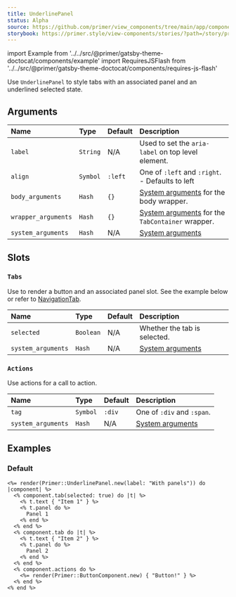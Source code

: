 ```yaml
---
title: UnderlinePanel
status: Alpha
source: https://github.com/primer/view_components/tree/main/app/components/primer/underline_panel.rb
storybook: https://primer.style/view-components/stories/?path=/story/primer-underline-panel-component
---
```


import Example from '../../src/@primer/gatsby-theme-doctocat/components/example'
import RequiresJSFlash from '../../src/@primer/gatsby-theme-doctocat/components/requires-js-flash'

<RequiresJSFlash />

<!-- Warning: AUTO-GENERATED file, do not edit. Add code comments to your Ruby instead <3 -->

Use `UnderlinePanel` to style tabs with an associated panel and an underlined selected state.

## Arguments

| Name | Type | Default | Description |
| :- | :- | :- | :- |
| `label` | `String` | N/A | Used to set the `aria-label` on top level element. |
| `align` | `Symbol` | `:left` | One of `:left` and `:right`. - Defaults to left |
| `body_arguments` | `Hash` | `{}` | [System arguments](/system-arguments) for the body wrapper. |
| `wrapper_arguments` | `Hash` | `{}` | [System arguments](/system-arguments) for the `TabContainer` wrapper. |
| `system_arguments` | `Hash` | N/A | [System arguments](/system-arguments) |

## Slots

### `Tabs`

Use to render a button and an associated panel slot. See the example below or refer to [NavigationTab](/components/navigationtab).

| Name | Type | Default | Description |
| :- | :- | :- | :- |
| `selected` | `Boolean` | N/A | Whether the tab is selected. |
| `system_arguments` | `Hash` | N/A | [System arguments](/system-arguments) |

### `Actions`

Use actions for a call to action.

| Name | Type | Default | Description |
| :- | :- | :- | :- |
| `tag` | `Symbol` | `:div` | One of `:div` and `:span`. |
| `system_arguments` | `Hash` | N/A | [System arguments](/system-arguments) |

## Examples

### Default

<Example src="  <div data-view-component='true' class='UnderlineNav'>    <ul role='tablist' aria-label='With panels' data-view-component='true' class='UnderlineNav-body list-style-none'>        <li role='presentation' data-view-component='true' class='d-inline-flex'>  <button type='button' role='tab' aria-selected='true' data-view-component='true' class='UnderlineNav-item'>          <span data-view-component='true'>Item 1</span>    </button></li>        <li role='presentation' data-view-component='true' class='d-inline-flex'>  <button type='button' role='tab' data-view-component='true' class='UnderlineNav-item'>          <span data-view-component='true'>Item 2</span>    </button></li></ul>      <div data-view-component='true' class='UnderlineNav-actions'>    <button type='button' data-view-component='true' class='btn'>    Button!  </button></div></div>    <div role='tabpanel' data-view-component='true'>      Panel 1</div>    <div role='tabpanel' hidden='hidden' data-view-component='true'>      Panel 2</div>[#&lt;ViewComponent::SlotV2:0x00007ff0d7b36968 @parent=#&lt;Primer::UnderlinePanel:0x00007ff0d7b37070 @align=:left, @wrapper_arguments={}, @system_arguments={:tag=&gt;:div, :classes=&gt;&quot;UnderlineNav&quot;}, @body_arguments={:tag=&gt;:ul, :classes=&gt;&quot;UnderlineNav-body list-style-none&quot;, :role=&gt;:tablist, :&quot;aria-label&quot;=&gt;&quot;With panels&quot;}, @view_context=#&lt;ActionView::Base:0x000000001b29c0&gt;, @lookup_context=#&lt;ActionView::LookupContext:0x00007ff0c5292b48 @details_key=nil, @digest_cache=nil, @cache=true, @prefixes=[&quot;application&quot;], @details={:locale=&gt;[:en], :formats=&gt;[:html, :text, :js, :css, :ics, :csv, :vcf, :vtt, :png, :jpeg, :gif, :bmp, :tiff, :svg, :mpeg, :mp3, :ogg, :m4a, :webm, :mp4, :otf, :ttf, :woff, :woff2, :xml, :rss, :atom, :yaml, :multipart_form, :url_encoded_form, :json, :pdf, :zip, :gzip], :variants=&gt;[], :handlers=&gt;[:raw, :erb, :html, :builder, :ruby]}, @view_paths=#&lt;ActionView::PathSet:0x00007ff0c5292a58 @paths=[#&lt;ActionView::OptimizedFileSystemResolver:0x00007ff0d53e8488 @pattern=&quot;:prefix/:action{.:locale,}{.:formats,}{+:variants,}{.:handlers,}&quot;, @unbound_templates=#&lt;Concurrent::Map:0x00007ff0d53e8410 entries=0 default_proc=nil&gt;, @path_parser=#&lt;ActionView::Resolver::PathParser:0x00007ff0d53e82f8&gt;, @cache=#&lt;ActionView::Resolver::Cache:0x00007ff0d53e82d0 keys=0 queries=0&gt;, @path=&quot;/Users/katehiga/github/view_components/demo/app/views&quot;&gt;, #&lt;ActionView::OptimizedFileSystemResolver:0x00007ff0d53e8e88 @pattern=&quot;:prefix/:action{.:locale,}{.:formats,}{+:variants,}{.:handlers,}&quot;, @unbound_templates=#&lt;Concurrent::Map:0x00007ff0d53e8e38 entries=0 default_proc=nil&gt;, @path_parser=#&lt;ActionView::Resolver::PathParser:0x00007ff0d53e8c30&gt;, @cache=#&lt;ActionView::Resolver::Cache:0x00007ff0d53e8b90 keys=0 queries=0&gt;, @path=&quot;/Users/katehiga/github/view_components/vendor/bundle/ruby/2.7.0/gems/view_component_storybook-0.8.0/app/views&quot;&gt;, #&lt;ActionView::OptimizedFileSystemResolver:0x00007ff0d53e9a18 @pattern=&quot;:prefix/:action{.:locale,}{.:formats,}{+:variants,}{.:handlers,}&quot;, @unbound_templates=#&lt;Concurrent::Map:0x00007ff0d53e99f0 entries=0 default_proc=nil&gt;, @path_parser=#&lt;ActionView::Resolver::PathParser:0x00007ff0d53e98d8&gt;, @cache=#&lt;ActionView::Resolver::Cache:0x00007ff0d53e9838 keys=0 queries=0&gt;, @path=&quot;/Users/katehiga/github/view_components/vendor/bundle/ruby/2.7.0/gems/view_component-2.31.0/app/views&quot;&gt;]&gt;&gt;, @view_renderer=#&lt;ActionView::Renderer:0x00007ff0c52928a0 @lookup_context=#&lt;ActionView::LookupContext:0x00007ff0c5292b48 @details_key=nil, @digest_cache=nil, @cache=true, @prefixes=[&quot;application&quot;], @details={:locale=&gt;[:en], :formats=&gt;[:html, :text, :js, :css, :ics, :csv, :vcf, :vtt, :png, :jpeg, :gif, :bmp, :tiff, :svg, :mpeg, :mp3, :ogg, :m4a, :webm, :mp4, :otf, :ttf, :woff, :woff2, :xml, :rss, :atom, :yaml, :multipart_form, :url_encoded_form, :json, :pdf, :zip, :gzip], :variants=&gt;[], :handlers=&gt;[:raw, :erb, :html, :builder, :ruby]}, @view_paths=#&lt;ActionView::PathSet:0x00007ff0c5292a58 @paths=[#&lt;ActionView::OptimizedFileSystemResolver:0x00007ff0d53e8488 @pattern=&quot;:prefix/:action{.:locale,}{.:formats,}{+:variants,}{.:handlers,}&quot;, @unbound_templates=#&lt;Concurrent::Map:0x00007ff0d53e8410 entries=0 default_proc=nil&gt;, @path_parser=#&lt;ActionView::Resolver::PathParser:0x00007ff0d53e82f8&gt;, @cache=#&lt;ActionView::Resolver::Cache:0x00007ff0d53e82d0 keys=0 queries=0&gt;, @path=&quot;/Users/katehiga/github/view_components/demo/app/views&quot;&gt;, #&lt;ActionView::OptimizedFileSystemResolver:0x00007ff0d53e8e88 @pattern=&quot;:prefix/:action{.:locale,}{.:formats,}{+:variants,}{.:handlers,}&quot;, @unbound_templates=#&lt;Concurrent::Map:0x00007ff0d53e8e38 entries=0 default_proc=nil&gt;, @path_parser=#&lt;ActionView::Resolver::PathParser:0x00007ff0d53e8c30&gt;, @cache=#&lt;ActionView::Resolver::Cache:0x00007ff0d53e8b90 keys=0 queries=0&gt;, @path=&quot;/Users/katehiga/github/view_components/vendor/bundle/ruby/2.7.0/gems/view_component_storybook-0.8.0/app/views&quot;&gt;, #&lt;ActionView::OptimizedFileSystemResolver:0x00007ff0d53e9a18 @pattern=&quot;:prefix/:action{.:locale,}{.:formats,}{+:variants,}{.:handlers,}&quot;, @unbound_templates=#&lt;Concurrent::Map:0x00007ff0d53e99f0 entries=0 default_proc=nil&gt;, @path_parser=#&lt;ActionView::Resolver::PathParser:0x00007ff0d53e98d8&gt;, @cache=#&lt;ActionView::Resolver::Cache:0x00007ff0d53e9838 keys=0 queries=0&gt;, @path=&quot;/Users/katehiga/github/view_components/vendor/bundle/ruby/2.7.0/gems/view_component-2.31.0/app/views&quot;&gt;]&gt;&gt;&gt;, @view_flow=#&lt;ActionView::OutputFlow:0x00007ff0c5292738 @content={}&gt;, @virtual_path=&quot;/primer/underline_panel&quot;, @variant=nil, @current_template=#&lt;Primer::UnderlinePanel:0x00007ff0d7b37070 ...&gt;, @_content_evaluated=true, @_render_in_block=#&lt;Proc:0x00007ff0d7b36cb0 inline template:1&gt;, @_set_slots={:tabs=&gt;[...], :actions=&gt;#&lt;ViewComponent::SlotV2:0x00007ff0d7b35f18 @parent=#&lt;Primer::UnderlinePanel:0x00007ff0d7b37070 ...&gt;, @_component_instance=#&lt;Primer::BaseComponent:0x00007ff0d7b35c20 @tag=:div, @system_arguments={:&quot;data-view-component&quot;=&gt;true}, @result={:class=&gt;&quot;UnderlineNav-actions&quot;, :style=&gt;nil}, @content_tag_args={:&quot;data-view-component&quot;=&gt;true}, @view_context=#&lt;ActionView::Base:0x000000001b29c0&gt;, @lookup_context=#&lt;ActionView::LookupContext:0x00007ff0c5292b48 @details_key=nil, @digest_cache=nil, @cache=true, @prefixes=[&quot;application&quot;], @details={:locale=&gt;[:en], :formats=&gt;[:html, :text, :js, :css, :ics, :csv, :vcf, :vtt, :png, :jpeg, :gif, :bmp, :tiff, :svg, :mpeg, :mp3, :ogg, :m4a, :webm, :mp4, :otf, :ttf, :woff, :woff2, :xml, :rss, :atom, :yaml, :multipart_form, :url_encoded_form, :json, :pdf, :zip, :gzip], :variants=&gt;[], :handlers=&gt;[:raw, :erb, :html, :builder, :ruby]}, @view_paths=#&lt;ActionView::PathSet:0x00007ff0c5292a58 @paths=[#&lt;ActionView::OptimizedFileSystemResolver:0x00007ff0d53e8488 @pattern=&quot;:prefix/:action{.:locale,}{.:formats,}{+:variants,}{.:handlers,}&quot;, @unbound_templates=#&lt;Concurrent::Map:0x00007ff0d53e8410 entries=0 default_proc=nil&gt;, @path_parser=#&lt;ActionView::Resolver::PathParser:0x00007ff0d53e82f8&gt;, @cache=#&lt;ActionView::Resolver::Cache:0x00007ff0d53e82d0 keys=0 queries=0&gt;, @path=&quot;/Users/katehiga/github/view_components/demo/app/views&quot;&gt;, #&lt;ActionView::OptimizedFileSystemResolver:0x00007ff0d53e8e88 @pattern=&quot;:prefix/:action{.:locale,}{.:formats,}{+:variants,}{.:handlers,}&quot;, @unbound_templates=#&lt;Concurrent::Map:0x00007ff0d53e8e38 entries=0 default_proc=nil&gt;, @path_parser=#&lt;ActionView::Resolver::PathParser:0x00007ff0d53e8c30&gt;, @cache=#&lt;ActionView::Resolver::Cache:0x00007ff0d53e8b90 keys=0 queries=0&gt;, @path=&quot;/Users/katehiga/github/view_components/vendor/bundle/ruby/2.7.0/gems/view_component_storybook-0.8.0/app/views&quot;&gt;, #&lt;ActionView::OptimizedFileSystemResolver:0x00007ff0d53e9a18 @pattern=&quot;:prefix/:action{.:locale,}{.:formats,}{+:variants,}{.:handlers,}&quot;, @unbound_templates=#&lt;Concurrent::Map:0x00007ff0d53e99f0 entries=0 default_proc=nil&gt;, @path_parser=#&lt;ActionView::Resolver::PathParser:0x00007ff0d53e98d8&gt;, @cache=#&lt;ActionView::Resolver::Cache:0x00007ff0d53e9838 keys=0 queries=0&gt;, @path=&quot;/Users/katehiga/github/view_components/vendor/bundle/ruby/2.7.0/gems/view_component-2.31.0/app/views&quot;&gt;]&gt;&gt;, @view_renderer=#&lt;ActionView::Renderer:0x00007ff0c52928a0 @lookup_context=#&lt;ActionView::LookupContext:0x00007ff0c5292b48 @details_key=nil, @digest_cache=nil, @cache=true, @prefixes=[&quot;application&quot;], @details={:locale=&gt;[:en], :formats=&gt;[:html, :text, :js, :css, :ics, :csv, :vcf, :vtt, :png, :jpeg, :gif, :bmp, :tiff, :svg, :mpeg, :mp3, :ogg, :m4a, :webm, :mp4, :otf, :ttf, :woff, :woff2, :xml, :rss, :atom, :yaml, :multipart_form, :url_encoded_form, :json, :pdf, :zip, :gzip], :variants=&gt;[], :handlers=&gt;[:raw, :erb, :html, :builder, :ruby]}, @view_paths=#&lt;ActionView::PathSet:0x00007ff0c5292a58 @paths=[#&lt;ActionView::OptimizedFileSystemResolver:0x00007ff0d53e8488 @pattern=&quot;:prefix/:action{.:locale,}{.:formats,}{+:variants,}{.:handlers,}&quot;, @unbound_templates=#&lt;Concurrent::Map:0x00007ff0d53e8410 entries=0 default_proc=nil&gt;, @path_parser=#&lt;ActionView::Resolver::PathParser:0x00007ff0d53e82f8&gt;, @cache=#&lt;ActionView::Resolver::Cache:0x00007ff0d53e82d0 keys=0 queries=0&gt;, @path=&quot;/Users/katehiga/github/view_components/demo/app/views&quot;&gt;, #&lt;ActionView::OptimizedFileSystemResolver:0x00007ff0d53e8e88 @pattern=&quot;:prefix/:action{.:locale,}{.:formats,}{+:variants,}{.:handlers,}&quot;, @unbound_templates=#&lt;Concurrent::Map:0x00007ff0d53e8e38 entries=0 default_proc=nil&gt;, @path_parser=#&lt;ActionView::Resolver::PathParser:0x00007ff0d53e8c30&gt;, @cache=#&lt;ActionView::Resolver::Cache:0x00007ff0d53e8b90 keys=0 queries=0&gt;, @path=&quot;/Users/katehiga/github/view_components/vendor/bundle/ruby/2.7.0/gems/view_component_storybook-0.8.0/app/views&quot;&gt;, #&lt;ActionView::OptimizedFileSystemResolver:0x00007ff0d53e9a18 @pattern=&quot;:prefix/:action{.:locale,}{.:formats,}{+:variants,}{.:handlers,}&quot;, @unbound_templates=#&lt;Concurrent::Map:0x00007ff0d53e99f0 entries=0 default_proc=nil&gt;, @path_parser=#&lt;ActionView::Resolver::PathParser:0x00007ff0d53e98d8&gt;, @cache=#&lt;ActionView::Resolver::Cache:0x00007ff0d53e9838 keys=0 queries=0&gt;, @path=&quot;/Users/katehiga/github/view_components/vendor/bundle/ruby/2.7.0/gems/view_component-2.31.0/app/views&quot;&gt;]&gt;&gt;&gt;, @view_flow=#&lt;ActionView::OutputFlow:0x00007ff0c5292738 @content={}&gt;, @virtual_path=&quot;/primer/base_component&quot;, @variant=nil, @current_template=nil, @_content_evaluated=true, @_render_in_block=#&lt;Proc:0x00007ff0d7b36030 inline template:14&gt;, @_content=&quot;    &lt;button type=\&quot;button\&quot; data-view-component=\&quot;true\&quot; class=\&quot;btn\&quot;&gt;\n  \n  Button!\n  \n\n&lt;/button&gt;\n&quot;, @tag_builder=#&lt;ActionView::Helpers::TagHelper::TagBuilder:0x00007ff0c52612f0 @view_context=#&lt;Primer::BaseComponent:0x00007ff0d7b35c20 ...&gt;&gt;&gt;, @content=&quot;&lt;div data-view-component=\&quot;true\&quot; class=\&quot;UnderlineNav-actions\&quot;&gt;    &lt;button type=\&quot;button\&quot; data-view-component=\&quot;true\&quot; class=\&quot;btn\&quot;&gt;\n  \n  Button!\n  \n\n&lt;/button&gt;\n&lt;/div&gt;&quot;, @_content_block=#&lt;Proc:0x00007ff0d7b36030 inline template:14&gt;&gt;}, @_content=nil, @selected_tabs_count=1, @output_buffer=&quot;\n  &lt;div data-view-component=\&quot;true\&quot; class=\&quot;UnderlineNav\&quot;&gt;\n    &lt;ul role=\&quot;tablist\&quot; aria-label=\&quot;With panels\&quot; data-view-component=\&quot;true\&quot; class=\&quot;UnderlineNav-body list-style-none\&quot;&gt;\n        &lt;li role=\&quot;presentation\&quot; data-view-component=\&quot;true\&quot; class=\&quot;d-inline-flex\&quot;&gt;\n  &lt;button type=\&quot;button\&quot; role=\&quot;tab\&quot; aria-selected=\&quot;true\&quot; data-view-component=\&quot;true\&quot; class=\&quot;UnderlineNav-item\&quot;&gt;\n    \n      &lt;span data-view-component=\&quot;true\&quot;&gt;Item 1&lt;/span&gt;\n    \n&lt;/button&gt;&lt;/li&gt;\n        &lt;li role=\&quot;presentation\&quot; data-view-component=\&quot;true\&quot; class=\&quot;d-inline-flex\&quot;&gt;\n  &lt;button type=\&quot;button\&quot; role=\&quot;tab\&quot; data-view-component=\&quot;true\&quot; class=\&quot;UnderlineNav-item\&quot;&gt;\n    \n      &lt;span data-view-component=\&quot;true\&quot;&gt;Item 2&lt;/span&gt;\n    \n&lt;/button&gt;&lt;/li&gt;\n&lt;/ul&gt;      &lt;div data-view-component=\&quot;true\&quot; class=\&quot;UnderlineNav-actions\&quot;&gt;    &lt;button type=\&quot;button\&quot; data-view-component=\&quot;true\&quot; class=\&quot;btn\&quot;&gt;\n  \n  Button!\n  \n\n&lt;/button&gt;\n&lt;/div&gt;\n&lt;/div&gt;    &lt;div role=\&quot;tabpanel\&quot; data-view-component=\&quot;true\&quot;&gt;      Panel 1\n&lt;/div&gt;\n    &lt;div role=\&quot;tabpanel\&quot; hidden=\&quot;hidden\&quot; data-view-component=\&quot;true\&quot;&gt;      Panel 2\n&lt;/div&gt;\n&quot;&gt;, @_component_instance=#&lt;Primer::Navigation::TabComponent:0x00007ff0d7b36670 @selected=true, @icon_classes=&quot;UnderlineNav-octicon&quot;, @system_arguments={:classes=&gt;&quot;UnderlineNav-item&quot;, :tag=&gt;:button, :type=&gt;:button, :role=&gt;:tab, :&quot;aria-selected&quot;=&gt;true}, @wrapper_arguments={:role=&gt;:presentation, :tag=&gt;:li, :display=&gt;:inline_flex}, @view_context=#&lt;ActionView::Base:0x000000001b29c0&gt;, @lookup_context=#&lt;ActionView::LookupContext:0x00007ff0c5292b48 @details_key=nil, @digest_cache=nil, @cache=true, @prefixes=[&quot;application&quot;], @details={:locale=&gt;[:en], :formats=&gt;[:html, :text, :js, :css, :ics, :csv, :vcf, :vtt, :png, :jpeg, :gif, :bmp, :tiff, :svg, :mpeg, :mp3, :ogg, :m4a, :webm, :mp4, :otf, :ttf, :woff, :woff2, :xml, :rss, :atom, :yaml, :multipart_form, :url_encoded_form, :json, :pdf, :zip, :gzip], :variants=&gt;[], :handlers=&gt;[:raw, :erb, :html, :builder, :ruby]}, @view_paths=#&lt;ActionView::PathSet:0x00007ff0c5292a58 @paths=[#&lt;ActionView::OptimizedFileSystemResolver:0x00007ff0d53e8488 @pattern=&quot;:prefix/:action{.:locale,}{.:formats,}{+:variants,}{.:handlers,}&quot;, @unbound_templates=#&lt;Concurrent::Map:0x00007ff0d53e8410 entries=0 default_proc=nil&gt;, @path_parser=#&lt;ActionView::Resolver::PathParser:0x00007ff0d53e82f8&gt;, @cache=#&lt;ActionView::Resolver::Cache:0x00007ff0d53e82d0 keys=0 queries=0&gt;, @path=&quot;/Users/katehiga/github/view_components/demo/app/views&quot;&gt;, #&lt;ActionView::OptimizedFileSystemResolver:0x00007ff0d53e8e88 @pattern=&quot;:prefix/:action{.:locale,}{.:formats,}{+:variants,}{.:handlers,}&quot;, @unbound_templates=#&lt;Concurrent::Map:0x00007ff0d53e8e38 entries=0 default_proc=nil&gt;, @path_parser=#&lt;ActionView::Resolver::PathParser:0x00007ff0d53e8c30&gt;, @cache=#&lt;ActionView::Resolver::Cache:0x00007ff0d53e8b90 keys=0 queries=0&gt;, @path=&quot;/Users/katehiga/github/view_components/vendor/bundle/ruby/2.7.0/gems/view_component_storybook-0.8.0/app/views&quot;&gt;, #&lt;ActionView::OptimizedFileSystemResolver:0x00007ff0d53e9a18 @pattern=&quot;:prefix/:action{.:locale,}{.:formats,}{+:variants,}{.:handlers,}&quot;, @unbound_templates=#&lt;Concurrent::Map:0x00007ff0d53e99f0 entries=0 default_proc=nil&gt;, @path_parser=#&lt;ActionView::Resolver::PathParser:0x00007ff0d53e98d8&gt;, @cache=#&lt;ActionView::Resolver::Cache:0x00007ff0d53e9838 keys=0 queries=0&gt;, @path=&quot;/Users/katehiga/github/view_components/vendor/bundle/ruby/2.7.0/gems/view_component-2.31.0/app/views&quot;&gt;]&gt;&gt;, @view_renderer=#&lt;ActionView::Renderer:0x00007ff0c52928a0 @lookup_context=#&lt;ActionView::LookupContext:0x00007ff0c5292b48 @details_key=nil, @digest_cache=nil, @cache=true, @prefixes=[&quot;application&quot;], @details={:locale=&gt;[:en], :formats=&gt;[:html, :text, :js, :css, :ics, :csv, :vcf, :vtt, :png, :jpeg, :gif, :bmp, :tiff, :svg, :mpeg, :mp3, :ogg, :m4a, :webm, :mp4, :otf, :ttf, :woff, :woff2, :xml, :rss, :atom, :yaml, :multipart_form, :url_encoded_form, :json, :pdf, :zip, :gzip], :variants=&gt;[], :handlers=&gt;[:raw, :erb, :html, :builder, :ruby]}, @view_paths=#&lt;ActionView::PathSet:0x00007ff0c5292a58 @paths=[#&lt;ActionView::OptimizedFileSystemResolver:0x00007ff0d53e8488 @pattern=&quot;:prefix/:action{.:locale,}{.:formats,}{+:variants,}{.:handlers,}&quot;, @unbound_templates=#&lt;Concurrent::Map:0x00007ff0d53e8410 entries=0 default_proc=nil&gt;, @path_parser=#&lt;ActionView::Resolver::PathParser:0x00007ff0d53e82f8&gt;, @cache=#&lt;ActionView::Resolver::Cache:0x00007ff0d53e82d0 keys=0 queries=0&gt;, @path=&quot;/Users/katehiga/github/view_components/demo/app/views&quot;&gt;, #&lt;ActionView::OptimizedFileSystemResolver:0x00007ff0d53e8e88 @pattern=&quot;:prefix/:action{.:locale,}{.:formats,}{+:variants,}{.:handlers,}&quot;, @unbound_templates=#&lt;Concurrent::Map:0x00007ff0d53e8e38 entries=0 default_proc=nil&gt;, @path_parser=#&lt;ActionView::Resolver::PathParser:0x00007ff0d53e8c30&gt;, @cache=#&lt;ActionView::Resolver::Cache:0x00007ff0d53e8b90 keys=0 queries=0&gt;, @path=&quot;/Users/katehiga/github/view_components/vendor/bundle/ruby/2.7.0/gems/view_component_storybook-0.8.0/app/views&quot;&gt;, #&lt;ActionView::OptimizedFileSystemResolver:0x00007ff0d53e9a18 @pattern=&quot;:prefix/:action{.:locale,}{.:formats,}{+:variants,}{.:handlers,}&quot;, @unbound_templates=#&lt;Concurrent::Map:0x00007ff0d53e99f0 entries=0 default_proc=nil&gt;, @path_parser=#&lt;ActionView::Resolver::PathParser:0x00007ff0d53e98d8&gt;, @cache=#&lt;ActionView::Resolver::Cache:0x00007ff0d53e9838 keys=0 queries=0&gt;, @path=&quot;/Users/katehiga/github/view_components/vendor/bundle/ruby/2.7.0/gems/view_component-2.31.0/app/views&quot;&gt;]&gt;&gt;&gt;, @view_flow=#&lt;ActionView::OutputFlow:0x00007ff0c5292738 @content={}&gt;, @virtual_path=&quot;/primer/navigation/tab_component&quot;, @variant=nil, @current_template=nil, @_content_evaluated=true, @_render_in_block=#&lt;Proc:0x00007ff0d7b36b20 inline template:2&gt;, @output_buffer=&quot;&lt;li role=\&quot;presentation\&quot; data-view-component=\&quot;true\&quot; class=\&quot;d-inline-flex\&quot;&gt;\n  &lt;button type=\&quot;button\&quot; role=\&quot;tab\&quot; aria-selected=\&quot;true\&quot; data-view-component=\&quot;true\&quot; class=\&quot;UnderlineNav-item\&quot;&gt;\n    \n      &lt;span data-view-component=\&quot;true\&quot;&gt;Item 1&lt;/span&gt;\n    \n&lt;/button&gt;&lt;/li&gt;&quot;, @_set_slots={:text=&gt;#&lt;ViewComponent::SlotV2:0x00007ff0d7b2f410 @parent=#&lt;Primer::Navigation::TabComponent:0x00007ff0d7b36670 ...&gt;, @_component_instance=#&lt;Primer::Beta::Text:0x00007ff0d7b2f320 @system_arguments={:tag=&gt;:span}, @view_context=#&lt;ActionView::Base:0x000000001b29c0&gt;, @lookup_context=#&lt;ActionView::LookupContext:0x00007ff0c5292b48 @details_key=nil, @digest_cache=nil, @cache=true, @prefixes=[&quot;application&quot;], @details={:locale=&gt;[:en], :formats=&gt;[:html, :text, :js, :css, :ics, :csv, :vcf, :vtt, :png, :jpeg, :gif, :bmp, :tiff, :svg, :mpeg, :mp3, :ogg, :m4a, :webm, :mp4, :otf, :ttf, :woff, :woff2, :xml, :rss, :atom, :yaml, :multipart_form, :url_encoded_form, :json, :pdf, :zip, :gzip], :variants=&gt;[], :handlers=&gt;[:raw, :erb, :html, :builder, :ruby]}, @view_paths=#&lt;ActionView::PathSet:0x00007ff0c5292a58 @paths=[#&lt;ActionView::OptimizedFileSystemResolver:0x00007ff0d53e8488 @pattern=&quot;:prefix/:action{.:locale,}{.:formats,}{+:variants,}{.:handlers,}&quot;, @unbound_templates=#&lt;Concurrent::Map:0x00007ff0d53e8410 entries=0 default_proc=nil&gt;, @path_parser=#&lt;ActionView::Resolver::PathParser:0x00007ff0d53e82f8&gt;, @cache=#&lt;ActionView::Resolver::Cache:0x00007ff0d53e82d0 keys=0 queries=0&gt;, @path=&quot;/Users/katehiga/github/view_components/demo/app/views&quot;&gt;, #&lt;ActionView::OptimizedFileSystemResolver:0x00007ff0d53e8e88 @pattern=&quot;:prefix/:action{.:locale,}{.:formats,}{+:variants,}{.:handlers,}&quot;, @unbound_templates=#&lt;Concurrent::Map:0x00007ff0d53e8e38 entries=0 default_proc=nil&gt;, @path_parser=#&lt;ActionView::Resolver::PathParser:0x00007ff0d53e8c30&gt;, @cache=#&lt;ActionView::Resolver::Cache:0x00007ff0d53e8b90 keys=0 queries=0&gt;, @path=&quot;/Users/katehiga/github/view_components/vendor/bundle/ruby/2.7.0/gems/view_component_storybook-0.8.0/app/views&quot;&gt;, #&lt;ActionView::OptimizedFileSystemResolver:0x00007ff0d53e9a18 @pattern=&quot;:prefix/:action{.:locale,}{.:formats,}{+:variants,}{.:handlers,}&quot;, @unbound_templates=#&lt;Concurrent::Map:0x00007ff0d53e99f0 entries=0 default_proc=nil&gt;, @path_parser=#&lt;ActionView::Resolver::PathParser:0x00007ff0d53e98d8&gt;, @cache=#&lt;ActionView::Resolver::Cache:0x00007ff0d53e9838 keys=0 queries=0&gt;, @path=&quot;/Users/katehiga/github/view_components/vendor/bundle/ruby/2.7.0/gems/view_component-2.31.0/app/views&quot;&gt;]&gt;&gt;, @view_renderer=#&lt;ActionView::Renderer:0x00007ff0c52928a0 @lookup_context=#&lt;ActionView::LookupContext:0x00007ff0c5292b48 @details_key=nil, @digest_cache=nil, @cache=true, @prefixes=[&quot;application&quot;], @details={:locale=&gt;[:en], :formats=&gt;[:html, :text, :js, :css, :ics, :csv, :vcf, :vtt, :png, :jpeg, :gif, :bmp, :tiff, :svg, :mpeg, :mp3, :ogg, :m4a, :webm, :mp4, :otf, :ttf, :woff, :woff2, :xml, :rss, :atom, :yaml, :multipart_form, :url_encoded_form, :json, :pdf, :zip, :gzip], :variants=&gt;[], :handlers=&gt;[:raw, :erb, :html, :builder, :ruby]}, @view_paths=#&lt;ActionView::PathSet:0x00007ff0c5292a58 @paths=[#&lt;ActionView::OptimizedFileSystemResolver:0x00007ff0d53e8488 @pattern=&quot;:prefix/:action{.:locale,}{.:formats,}{+:variants,}{.:handlers,}&quot;, @unbound_templates=#&lt;Concurrent::Map:0x00007ff0d53e8410 entries=0 default_proc=nil&gt;, @path_parser=#&lt;ActionView::Resolver::PathParser:0x00007ff0d53e82f8&gt;, @cache=#&lt;ActionView::Resolver::Cache:0x00007ff0d53e82d0 keys=0 queries=0&gt;, @path=&quot;/Users/katehiga/github/view_components/demo/app/views&quot;&gt;, #&lt;ActionView::OptimizedFileSystemResolver:0x00007ff0d53e8e88 @pattern=&quot;:prefix/:action{.:locale,}{.:formats,}{+:variants,}{.:handlers,}&quot;, @unbound_templates=#&lt;Concurrent::Map:0x00007ff0d53e8e38 entries=0 default_proc=nil&gt;, @path_parser=#&lt;ActionView::Resolver::PathParser:0x00007ff0d53e8c30&gt;, @cache=#&lt;ActionView::Resolver::Cache:0x00007ff0d53e8b90 keys=0 queries=0&gt;, @path=&quot;/Users/katehiga/github/view_components/vendor/bundle/ruby/2.7.0/gems/view_component_storybook-0.8.0/app/views&quot;&gt;, #&lt;ActionView::OptimizedFileSystemResolver:0x00007ff0d53e9a18 @pattern=&quot;:prefix/:action{.:locale,}{.:formats,}{+:variants,}{.:handlers,}&quot;, @unbound_templates=#&lt;Concurrent::Map:0x00007ff0d53e99f0 entries=0 default_proc=nil&gt;, @path_parser=#&lt;ActionView::Resolver::PathParser:0x00007ff0d53e98d8&gt;, @cache=#&lt;ActionView::Resolver::Cache:0x00007ff0d53e9838 keys=0 queries=0&gt;, @path=&quot;/Users/katehiga/github/view_components/vendor/bundle/ruby/2.7.0/gems/view_component-2.31.0/app/views&quot;&gt;]&gt;&gt;&gt;, @view_flow=#&lt;ActionView::OutputFlow:0x00007ff0c5292738 @content={}&gt;, @virtual_path=&quot;/primer/beta/text&quot;, @variant=nil, @current_template=nil, @_content_evaluated=true, @_render_in_block=#&lt;Proc:0x00007ff0d7b2f550 inline template:3&gt;, @output_buffer=nil, @_content=&quot;Item 1&quot;&gt;, @content=&quot;&lt;span data-view-component=\&quot;true\&quot;&gt;Item 1&lt;/span&gt;&quot;, @_content_block=#&lt;Proc:0x00007ff0d7b2f550 inline template:3&gt;&gt;, :panel=&gt;#&lt;ViewComponent::SlotV2:0x00007ff0d7b2f0a0 @parent=#&lt;Primer::Navigation::TabComponent:0x00007ff0d7b36670 ...&gt;, @_component_instance=#&lt;Primer::BaseComponent:0x00007ff0d7b2ee48 @tag=:div, @system_arguments={:role=&gt;:tabpanel, :&quot;data-view-component&quot;=&gt;true}, @result={:class=&gt;nil, :style=&gt;nil}, @content_tag_args={:role=&gt;:tabpanel, :&quot;data-view-component&quot;=&gt;true}, @view_context=#&lt;ActionView::Base:0x000000001b29c0&gt;, @lookup_context=#&lt;ActionView::LookupContext:0x00007ff0c5292b48 @details_key=nil, @digest_cache=nil, @cache=true, @prefixes=[&quot;application&quot;], @details={:locale=&gt;[:en], :formats=&gt;[:html, :text, :js, :css, :ics, :csv, :vcf, :vtt, :png, :jpeg, :gif, :bmp, :tiff, :svg, :mpeg, :mp3, :ogg, :m4a, :webm, :mp4, :otf, :ttf, :woff, :woff2, :xml, :rss, :atom, :yaml, :multipart_form, :url_encoded_form, :json, :pdf, :zip, :gzip], :variants=&gt;[], :handlers=&gt;[:raw, :erb, :html, :builder, :ruby]}, @view_paths=#&lt;ActionView::PathSet:0x00007ff0c5292a58 @paths=[#&lt;ActionView::OptimizedFileSystemResolver:0x00007ff0d53e8488 @pattern=&quot;:prefix/:action{.:locale,}{.:formats,}{+:variants,}{.:handlers,}&quot;, @unbound_templates=#&lt;Concurrent::Map:0x00007ff0d53e8410 entries=0 default_proc=nil&gt;, @path_parser=#&lt;ActionView::Resolver::PathParser:0x00007ff0d53e82f8&gt;, @cache=#&lt;ActionView::Resolver::Cache:0x00007ff0d53e82d0 keys=0 queries=0&gt;, @path=&quot;/Users/katehiga/github/view_components/demo/app/views&quot;&gt;, #&lt;ActionView::OptimizedFileSystemResolver:0x00007ff0d53e8e88 @pattern=&quot;:prefix/:action{.:locale,}{.:formats,}{+:variants,}{.:handlers,}&quot;, @unbound_templates=#&lt;Concurrent::Map:0x00007ff0d53e8e38 entries=0 default_proc=nil&gt;, @path_parser=#&lt;ActionView::Resolver::PathParser:0x00007ff0d53e8c30&gt;, @cache=#&lt;ActionView::Resolver::Cache:0x00007ff0d53e8b90 keys=0 queries=0&gt;, @path=&quot;/Users/katehiga/github/view_components/vendor/bundle/ruby/2.7.0/gems/view_component_storybook-0.8.0/app/views&quot;&gt;, #&lt;ActionView::OptimizedFileSystemResolver:0x00007ff0d53e9a18 @pattern=&quot;:prefix/:action{.:locale,}{.:formats,}{+:variants,}{.:handlers,}&quot;, @unbound_templates=#&lt;Concurrent::Map:0x00007ff0d53e99f0 entries=0 default_proc=nil&gt;, @path_parser=#&lt;ActionView::Resolver::PathParser:0x00007ff0d53e98d8&gt;, @cache=#&lt;ActionView::Resolver::Cache:0x00007ff0d53e9838 keys=0 queries=0&gt;, @path=&quot;/Users/katehiga/github/view_components/vendor/bundle/ruby/2.7.0/gems/view_component-2.31.0/app/views&quot;&gt;]&gt;&gt;, @view_renderer=#&lt;ActionView::Renderer:0x00007ff0c52928a0 @lookup_context=#&lt;ActionView::LookupContext:0x00007ff0c5292b48 @details_key=nil, @digest_cache=nil, @cache=true, @prefixes=[&quot;application&quot;], @details={:locale=&gt;[:en], :formats=&gt;[:html, :text, :js, :css, :ics, :csv, :vcf, :vtt, :png, :jpeg, :gif, :bmp, :tiff, :svg, :mpeg, :mp3, :ogg, :m4a, :webm, :mp4, :otf, :ttf, :woff, :woff2, :xml, :rss, :atom, :yaml, :multipart_form, :url_encoded_form, :json, :pdf, :zip, :gzip], :variants=&gt;[], :handlers=&gt;[:raw, :erb, :html, :builder, :ruby]}, @view_paths=#&lt;ActionView::PathSet:0x00007ff0c5292a58 @paths=[#&lt;ActionView::OptimizedFileSystemResolver:0x00007ff0d53e8488 @pattern=&quot;:prefix/:action{.:locale,}{.:formats,}{+:variants,}{.:handlers,}&quot;, @unbound_templates=#&lt;Concurrent::Map:0x00007ff0d53e8410 entries=0 default_proc=nil&gt;, @path_parser=#&lt;ActionView::Resolver::PathParser:0x00007ff0d53e82f8&gt;, @cache=#&lt;ActionView::Resolver::Cache:0x00007ff0d53e82d0 keys=0 queries=0&gt;, @path=&quot;/Users/katehiga/github/view_components/demo/app/views&quot;&gt;, #&lt;ActionView::OptimizedFileSystemResolver:0x00007ff0d53e8e88 @pattern=&quot;:prefix/:action{.:locale,}{.:formats,}{+:variants,}{.:handlers,}&quot;, @unbound_templates=#&lt;Concurrent::Map:0x00007ff0d53e8e38 entries=0 default_proc=nil&gt;, @path_parser=#&lt;ActionView::Resolver::PathParser:0x00007ff0d53e8c30&gt;, @cache=#&lt;ActionView::Resolver::Cache:0x00007ff0d53e8b90 keys=0 queries=0&gt;, @path=&quot;/Users/katehiga/github/view_components/vendor/bundle/ruby/2.7.0/gems/view_component_storybook-0.8.0/app/views&quot;&gt;, #&lt;ActionView::OptimizedFileSystemResolver:0x00007ff0d53e9a18 @pattern=&quot;:prefix/:action{.:locale,}{.:formats,}{+:variants,}{.:handlers,}&quot;, @unbound_templates=#&lt;Concurrent::Map:0x00007ff0d53e99f0 entries=0 default_proc=nil&gt;, @path_parser=#&lt;ActionView::Resolver::PathParser:0x00007ff0d53e98d8&gt;, @cache=#&lt;ActionView::Resolver::Cache:0x00007ff0d53e9838 keys=0 queries=0&gt;, @path=&quot;/Users/katehiga/github/view_components/vendor/bundle/ruby/2.7.0/gems/view_component-2.31.0/app/views&quot;&gt;]&gt;&gt;&gt;, @view_flow=#&lt;ActionView::OutputFlow:0x00007ff0c5292738 @content={}&gt;, @virtual_path=&quot;/primer/base_component&quot;, @variant=nil, @current_template=nil, @_content_evaluated=true, @_render_in_block=#&lt;Proc:0x00007ff0d7b2f1e0 inline template:4&gt;, @_content=&quot;      Panel 1\n&quot;, @tag_builder=#&lt;ActionView::Helpers::TagHelper::TagBuilder:0x00007ff0c5260c88 @view_context=#&lt;Primer::BaseComponent:0x00007ff0d7b2ee48 ...&gt;&gt;&gt;, @content=&quot;&lt;div role=\&quot;tabpanel\&quot; data-view-component=\&quot;true\&quot;&gt;      Panel 1\n&lt;/div&gt;&quot;, @_content_block=#&lt;Proc:0x00007ff0d7b2f1e0 inline template:4&gt;&gt;}, @_content=nil&gt;, @content=&quot;&lt;li role=\&quot;presentation\&quot; data-view-component=\&quot;true\&quot; class=\&quot;d-inline-flex\&quot;&gt;\n  &lt;button type=\&quot;button\&quot; role=\&quot;tab\&quot; aria-selected=\&quot;true\&quot; data-view-component=\&quot;true\&quot; class=\&quot;UnderlineNav-item\&quot;&gt;\n    \n      &lt;span data-view-component=\&quot;true\&quot;&gt;Item 1&lt;/span&gt;\n    \n&lt;/button&gt;&lt;/li&gt;&quot;, @_content_block=#&lt;Proc:0x00007ff0d7b36b20 inline template:2&gt;&gt;, #&lt;ViewComponent::SlotV2:0x00007ff0d7b36418 @parent=#&lt;Primer::UnderlinePanel:0x00007ff0d7b37070 @align=:left, @wrapper_arguments={}, @system_arguments={:tag=&gt;:div, :classes=&gt;&quot;UnderlineNav&quot;}, @body_arguments={:tag=&gt;:ul, :classes=&gt;&quot;UnderlineNav-body list-style-none&quot;, :role=&gt;:tablist, :&quot;aria-label&quot;=&gt;&quot;With panels&quot;}, @view_context=#&lt;ActionView::Base:0x000000001b29c0&gt;, @lookup_context=#&lt;ActionView::LookupContext:0x00007ff0c5292b48 @details_key=nil, @digest_cache=nil, @cache=true, @prefixes=[&quot;application&quot;], @details={:locale=&gt;[:en], :formats=&gt;[:html, :text, :js, :css, :ics, :csv, :vcf, :vtt, :png, :jpeg, :gif, :bmp, :tiff, :svg, :mpeg, :mp3, :ogg, :m4a, :webm, :mp4, :otf, :ttf, :woff, :woff2, :xml, :rss, :atom, :yaml, :multipart_form, :url_encoded_form, :json, :pdf, :zip, :gzip], :variants=&gt;[], :handlers=&gt;[:raw, :erb, :html, :builder, :ruby]}, @view_paths=#&lt;ActionView::PathSet:0x00007ff0c5292a58 @paths=[#&lt;ActionView::OptimizedFileSystemResolver:0x00007ff0d53e8488 @pattern=&quot;:prefix/:action{.:locale,}{.:formats,}{+:variants,}{.:handlers,}&quot;, @unbound_templates=#&lt;Concurrent::Map:0x00007ff0d53e8410 entries=0 default_proc=nil&gt;, @path_parser=#&lt;ActionView::Resolver::PathParser:0x00007ff0d53e82f8&gt;, @cache=#&lt;ActionView::Resolver::Cache:0x00007ff0d53e82d0 keys=0 queries=0&gt;, @path=&quot;/Users/katehiga/github/view_components/demo/app/views&quot;&gt;, #&lt;ActionView::OptimizedFileSystemResolver:0x00007ff0d53e8e88 @pattern=&quot;:prefix/:action{.:locale,}{.:formats,}{+:variants,}{.:handlers,}&quot;, @unbound_templates=#&lt;Concurrent::Map:0x00007ff0d53e8e38 entries=0 default_proc=nil&gt;, @path_parser=#&lt;ActionView::Resolver::PathParser:0x00007ff0d53e8c30&gt;, @cache=#&lt;ActionView::Resolver::Cache:0x00007ff0d53e8b90 keys=0 queries=0&gt;, @path=&quot;/Users/katehiga/github/view_components/vendor/bundle/ruby/2.7.0/gems/view_component_storybook-0.8.0/app/views&quot;&gt;, #&lt;ActionView::OptimizedFileSystemResolver:0x00007ff0d53e9a18 @pattern=&quot;:prefix/:action{.:locale,}{.:formats,}{+:variants,}{.:handlers,}&quot;, @unbound_templates=#&lt;Concurrent::Map:0x00007ff0d53e99f0 entries=0 default_proc=nil&gt;, @path_parser=#&lt;ActionView::Resolver::PathParser:0x00007ff0d53e98d8&gt;, @cache=#&lt;ActionView::Resolver::Cache:0x00007ff0d53e9838 keys=0 queries=0&gt;, @path=&quot;/Users/katehiga/github/view_components/vendor/bundle/ruby/2.7.0/gems/view_component-2.31.0/app/views&quot;&gt;]&gt;&gt;, @view_renderer=#&lt;ActionView::Renderer:0x00007ff0c52928a0 @lookup_context=#&lt;ActionView::LookupContext:0x00007ff0c5292b48 @details_key=nil, @digest_cache=nil, @cache=true, @prefixes=[&quot;application&quot;], @details={:locale=&gt;[:en], :formats=&gt;[:html, :text, :js, :css, :ics, :csv, :vcf, :vtt, :png, :jpeg, :gif, :bmp, :tiff, :svg, :mpeg, :mp3, :ogg, :m4a, :webm, :mp4, :otf, :ttf, :woff, :woff2, :xml, :rss, :atom, :yaml, :multipart_form, :url_encoded_form, :json, :pdf, :zip, :gzip], :variants=&gt;[], :handlers=&gt;[:raw, :erb, :html, :builder, :ruby]}, @view_paths=#&lt;ActionView::PathSet:0x00007ff0c5292a58 @paths=[#&lt;ActionView::OptimizedFileSystemResolver:0x00007ff0d53e8488 @pattern=&quot;:prefix/:action{.:locale,}{.:formats,}{+:variants,}{.:handlers,}&quot;, @unbound_templates=#&lt;Concurrent::Map:0x00007ff0d53e8410 entries=0 default_proc=nil&gt;, @path_parser=#&lt;ActionView::Resolver::PathParser:0x00007ff0d53e82f8&gt;, @cache=#&lt;ActionView::Resolver::Cache:0x00007ff0d53e82d0 keys=0 queries=0&gt;, @path=&quot;/Users/katehiga/github/view_components/demo/app/views&quot;&gt;, #&lt;ActionView::OptimizedFileSystemResolver:0x00007ff0d53e8e88 @pattern=&quot;:prefix/:action{.:locale,}{.:formats,}{+:variants,}{.:handlers,}&quot;, @unbound_templates=#&lt;Concurrent::Map:0x00007ff0d53e8e38 entries=0 default_proc=nil&gt;, @path_parser=#&lt;ActionView::Resolver::PathParser:0x00007ff0d53e8c30&gt;, @cache=#&lt;ActionView::Resolver::Cache:0x00007ff0d53e8b90 keys=0 queries=0&gt;, @path=&quot;/Users/katehiga/github/view_components/vendor/bundle/ruby/2.7.0/gems/view_component_storybook-0.8.0/app/views&quot;&gt;, #&lt;ActionView::OptimizedFileSystemResolver:0x00007ff0d53e9a18 @pattern=&quot;:prefix/:action{.:locale,}{.:formats,}{+:variants,}{.:handlers,}&quot;, @unbound_templates=#&lt;Concurrent::Map:0x00007ff0d53e99f0 entries=0 default_proc=nil&gt;, @path_parser=#&lt;ActionView::Resolver::PathParser:0x00007ff0d53e98d8&gt;, @cache=#&lt;ActionView::Resolver::Cache:0x00007ff0d53e9838 keys=0 queries=0&gt;, @path=&quot;/Users/katehiga/github/view_components/vendor/bundle/ruby/2.7.0/gems/view_component-2.31.0/app/views&quot;&gt;]&gt;&gt;&gt;, @view_flow=#&lt;ActionView::OutputFlow:0x00007ff0c5292738 @content={}&gt;, @virtual_path=&quot;/primer/underline_panel&quot;, @variant=nil, @current_template=#&lt;Primer::UnderlinePanel:0x00007ff0d7b37070 ...&gt;, @_content_evaluated=true, @_render_in_block=#&lt;Proc:0x00007ff0d7b36cb0 inline template:1&gt;, @_set_slots={:tabs=&gt;[...], :actions=&gt;#&lt;ViewComponent::SlotV2:0x00007ff0d7b35f18 @parent=#&lt;Primer::UnderlinePanel:0x00007ff0d7b37070 ...&gt;, @_component_instance=#&lt;Primer::BaseComponent:0x00007ff0d7b35c20 @tag=:div, @system_arguments={:&quot;data-view-component&quot;=&gt;true}, @result={:class=&gt;&quot;UnderlineNav-actions&quot;, :style=&gt;nil}, @content_tag_args={:&quot;data-view-component&quot;=&gt;true}, @view_context=#&lt;ActionView::Base:0x000000001b29c0&gt;, @lookup_context=#&lt;ActionView::LookupContext:0x00007ff0c5292b48 @details_key=nil, @digest_cache=nil, @cache=true, @prefixes=[&quot;application&quot;], @details={:locale=&gt;[:en], :formats=&gt;[:html, :text, :js, :css, :ics, :csv, :vcf, :vtt, :png, :jpeg, :gif, :bmp, :tiff, :svg, :mpeg, :mp3, :ogg, :m4a, :webm, :mp4, :otf, :ttf, :woff, :woff2, :xml, :rss, :atom, :yaml, :multipart_form, :url_encoded_form, :json, :pdf, :zip, :gzip], :variants=&gt;[], :handlers=&gt;[:raw, :erb, :html, :builder, :ruby]}, @view_paths=#&lt;ActionView::PathSet:0x00007ff0c5292a58 @paths=[#&lt;ActionView::OptimizedFileSystemResolver:0x00007ff0d53e8488 @pattern=&quot;:prefix/:action{.:locale,}{.:formats,}{+:variants,}{.:handlers,}&quot;, @unbound_templates=#&lt;Concurrent::Map:0x00007ff0d53e8410 entries=0 default_proc=nil&gt;, @path_parser=#&lt;ActionView::Resolver::PathParser:0x00007ff0d53e82f8&gt;, @cache=#&lt;ActionView::Resolver::Cache:0x00007ff0d53e82d0 keys=0 queries=0&gt;, @path=&quot;/Users/katehiga/github/view_components/demo/app/views&quot;&gt;, #&lt;ActionView::OptimizedFileSystemResolver:0x00007ff0d53e8e88 @pattern=&quot;:prefix/:action{.:locale,}{.:formats,}{+:variants,}{.:handlers,}&quot;, @unbound_templates=#&lt;Concurrent::Map:0x00007ff0d53e8e38 entries=0 default_proc=nil&gt;, @path_parser=#&lt;ActionView::Resolver::PathParser:0x00007ff0d53e8c30&gt;, @cache=#&lt;ActionView::Resolver::Cache:0x00007ff0d53e8b90 keys=0 queries=0&gt;, @path=&quot;/Users/katehiga/github/view_components/vendor/bundle/ruby/2.7.0/gems/view_component_storybook-0.8.0/app/views&quot;&gt;, #&lt;ActionView::OptimizedFileSystemResolver:0x00007ff0d53e9a18 @pattern=&quot;:prefix/:action{.:locale,}{.:formats,}{+:variants,}{.:handlers,}&quot;, @unbound_templates=#&lt;Concurrent::Map:0x00007ff0d53e99f0 entries=0 default_proc=nil&gt;, @path_parser=#&lt;ActionView::Resolver::PathParser:0x00007ff0d53e98d8&gt;, @cache=#&lt;ActionView::Resolver::Cache:0x00007ff0d53e9838 keys=0 queries=0&gt;, @path=&quot;/Users/katehiga/github/view_components/vendor/bundle/ruby/2.7.0/gems/view_component-2.31.0/app/views&quot;&gt;]&gt;&gt;, @view_renderer=#&lt;ActionView::Renderer:0x00007ff0c52928a0 @lookup_context=#&lt;ActionView::LookupContext:0x00007ff0c5292b48 @details_key=nil, @digest_cache=nil, @cache=true, @prefixes=[&quot;application&quot;], @details={:locale=&gt;[:en], :formats=&gt;[:html, :text, :js, :css, :ics, :csv, :vcf, :vtt, :png, :jpeg, :gif, :bmp, :tiff, :svg, :mpeg, :mp3, :ogg, :m4a, :webm, :mp4, :otf, :ttf, :woff, :woff2, :xml, :rss, :atom, :yaml, :multipart_form, :url_encoded_form, :json, :pdf, :zip, :gzip], :variants=&gt;[], :handlers=&gt;[:raw, :erb, :html, :builder, :ruby]}, @view_paths=#&lt;ActionView::PathSet:0x00007ff0c5292a58 @paths=[#&lt;ActionView::OptimizedFileSystemResolver:0x00007ff0d53e8488 @pattern=&quot;:prefix/:action{.:locale,}{.:formats,}{+:variants,}{.:handlers,}&quot;, @unbound_templates=#&lt;Concurrent::Map:0x00007ff0d53e8410 entries=0 default_proc=nil&gt;, @path_parser=#&lt;ActionView::Resolver::PathParser:0x00007ff0d53e82f8&gt;, @cache=#&lt;ActionView::Resolver::Cache:0x00007ff0d53e82d0 keys=0 queries=0&gt;, @path=&quot;/Users/katehiga/github/view_components/demo/app/views&quot;&gt;, #&lt;ActionView::OptimizedFileSystemResolver:0x00007ff0d53e8e88 @pattern=&quot;:prefix/:action{.:locale,}{.:formats,}{+:variants,}{.:handlers,}&quot;, @unbound_templates=#&lt;Concurrent::Map:0x00007ff0d53e8e38 entries=0 default_proc=nil&gt;, @path_parser=#&lt;ActionView::Resolver::PathParser:0x00007ff0d53e8c30&gt;, @cache=#&lt;ActionView::Resolver::Cache:0x00007ff0d53e8b90 keys=0 queries=0&gt;, @path=&quot;/Users/katehiga/github/view_components/vendor/bundle/ruby/2.7.0/gems/view_component_storybook-0.8.0/app/views&quot;&gt;, #&lt;ActionView::OptimizedFileSystemResolver:0x00007ff0d53e9a18 @pattern=&quot;:prefix/:action{.:locale,}{.:formats,}{+:variants,}{.:handlers,}&quot;, @unbound_templates=#&lt;Concurrent::Map:0x00007ff0d53e99f0 entries=0 default_proc=nil&gt;, @path_parser=#&lt;ActionView::Resolver::PathParser:0x00007ff0d53e98d8&gt;, @cache=#&lt;ActionView::Resolver::Cache:0x00007ff0d53e9838 keys=0 queries=0&gt;, @path=&quot;/Users/katehiga/github/view_components/vendor/bundle/ruby/2.7.0/gems/view_component-2.31.0/app/views&quot;&gt;]&gt;&gt;&gt;, @view_flow=#&lt;ActionView::OutputFlow:0x00007ff0c5292738 @content={}&gt;, @virtual_path=&quot;/primer/base_component&quot;, @variant=nil, @current_template=nil, @_content_evaluated=true, @_render_in_block=#&lt;Proc:0x00007ff0d7b36030 inline template:14&gt;, @_content=&quot;    &lt;button type=\&quot;button\&quot; data-view-component=\&quot;true\&quot; class=\&quot;btn\&quot;&gt;\n  \n  Button!\n  \n\n&lt;/button&gt;\n&quot;, @tag_builder=#&lt;ActionView::Helpers::TagHelper::TagBuilder:0x00007ff0c52612f0 @view_context=#&lt;Primer::BaseComponent:0x00007ff0d7b35c20 ...&gt;&gt;&gt;, @content=&quot;&lt;div data-view-component=\&quot;true\&quot; class=\&quot;UnderlineNav-actions\&quot;&gt;    &lt;button type=\&quot;button\&quot; data-view-component=\&quot;true\&quot; class=\&quot;btn\&quot;&gt;\n  \n  Button!\n  \n\n&lt;/button&gt;\n&lt;/div&gt;&quot;, @_content_block=#&lt;Proc:0x00007ff0d7b36030 inline template:14&gt;&gt;}, @_content=nil, @selected_tabs_count=1, @output_buffer=&quot;\n  &lt;div data-view-component=\&quot;true\&quot; class=\&quot;UnderlineNav\&quot;&gt;\n    &lt;ul role=\&quot;tablist\&quot; aria-label=\&quot;With panels\&quot; data-view-component=\&quot;true\&quot; class=\&quot;UnderlineNav-body list-style-none\&quot;&gt;\n        &lt;li role=\&quot;presentation\&quot; data-view-component=\&quot;true\&quot; class=\&quot;d-inline-flex\&quot;&gt;\n  &lt;button type=\&quot;button\&quot; role=\&quot;tab\&quot; aria-selected=\&quot;true\&quot; data-view-component=\&quot;true\&quot; class=\&quot;UnderlineNav-item\&quot;&gt;\n    \n      &lt;span data-view-component=\&quot;true\&quot;&gt;Item 1&lt;/span&gt;\n    \n&lt;/button&gt;&lt;/li&gt;\n        &lt;li role=\&quot;presentation\&quot; data-view-component=\&quot;true\&quot; class=\&quot;d-inline-flex\&quot;&gt;\n  &lt;button type=\&quot;button\&quot; role=\&quot;tab\&quot; data-view-component=\&quot;true\&quot; class=\&quot;UnderlineNav-item\&quot;&gt;\n    \n      &lt;span data-view-component=\&quot;true\&quot;&gt;Item 2&lt;/span&gt;\n    \n&lt;/button&gt;&lt;/li&gt;\n&lt;/ul&gt;      &lt;div data-view-component=\&quot;true\&quot; class=\&quot;UnderlineNav-actions\&quot;&gt;    &lt;button type=\&quot;button\&quot; data-view-component=\&quot;true\&quot; class=\&quot;btn\&quot;&gt;\n  \n  Button!\n  \n\n&lt;/button&gt;\n&lt;/div&gt;\n&lt;/div&gt;    &lt;div role=\&quot;tabpanel\&quot; data-view-component=\&quot;true\&quot;&gt;      Panel 1\n&lt;/div&gt;\n    &lt;div role=\&quot;tabpanel\&quot; hidden=\&quot;hidden\&quot; data-view-component=\&quot;true\&quot;&gt;      Panel 2\n&lt;/div&gt;\n&quot;&gt;, @_component_instance=#&lt;Primer::Navigation::TabComponent:0x00007ff0d7b36120 @selected=false, @icon_classes=&quot;UnderlineNav-octicon&quot;, @system_arguments={:classes=&gt;&quot;UnderlineNav-item&quot;, :tag=&gt;:button, :type=&gt;:button, :role=&gt;:tab}, @wrapper_arguments={:role=&gt;:presentation, :tag=&gt;:li, :display=&gt;:inline_flex}, @view_context=#&lt;ActionView::Base:0x000000001b29c0&gt;, @lookup_context=#&lt;ActionView::LookupContext:0x00007ff0c5292b48 @details_key=nil, @digest_cache=nil, @cache=true, @prefixes=[&quot;application&quot;], @details={:locale=&gt;[:en], :formats=&gt;[:html, :text, :js, :css, :ics, :csv, :vcf, :vtt, :png, :jpeg, :gif, :bmp, :tiff, :svg, :mpeg, :mp3, :ogg, :m4a, :webm, :mp4, :otf, :ttf, :woff, :woff2, :xml, :rss, :atom, :yaml, :multipart_form, :url_encoded_form, :json, :pdf, :zip, :gzip], :variants=&gt;[], :handlers=&gt;[:raw, :erb, :html, :builder, :ruby]}, @view_paths=#&lt;ActionView::PathSet:0x00007ff0c5292a58 @paths=[#&lt;ActionView::OptimizedFileSystemResolver:0x00007ff0d53e8488 @pattern=&quot;:prefix/:action{.:locale,}{.:formats,}{+:variants,}{.:handlers,}&quot;, @unbound_templates=#&lt;Concurrent::Map:0x00007ff0d53e8410 entries=0 default_proc=nil&gt;, @path_parser=#&lt;ActionView::Resolver::PathParser:0x00007ff0d53e82f8&gt;, @cache=#&lt;ActionView::Resolver::Cache:0x00007ff0d53e82d0 keys=0 queries=0&gt;, @path=&quot;/Users/katehiga/github/view_components/demo/app/views&quot;&gt;, #&lt;ActionView::OptimizedFileSystemResolver:0x00007ff0d53e8e88 @pattern=&quot;:prefix/:action{.:locale,}{.:formats,}{+:variants,}{.:handlers,}&quot;, @unbound_templates=#&lt;Concurrent::Map:0x00007ff0d53e8e38 entries=0 default_proc=nil&gt;, @path_parser=#&lt;ActionView::Resolver::PathParser:0x00007ff0d53e8c30&gt;, @cache=#&lt;ActionView::Resolver::Cache:0x00007ff0d53e8b90 keys=0 queries=0&gt;, @path=&quot;/Users/katehiga/github/view_components/vendor/bundle/ruby/2.7.0/gems/view_component_storybook-0.8.0/app/views&quot;&gt;, #&lt;ActionView::OptimizedFileSystemResolver:0x00007ff0d53e9a18 @pattern=&quot;:prefix/:action{.:locale,}{.:formats,}{+:variants,}{.:handlers,}&quot;, @unbound_templates=#&lt;Concurrent::Map:0x00007ff0d53e99f0 entries=0 default_proc=nil&gt;, @path_parser=#&lt;ActionView::Resolver::PathParser:0x00007ff0d53e98d8&gt;, @cache=#&lt;ActionView::Resolver::Cache:0x00007ff0d53e9838 keys=0 queries=0&gt;, @path=&quot;/Users/katehiga/github/view_components/vendor/bundle/ruby/2.7.0/gems/view_component-2.31.0/app/views&quot;&gt;]&gt;&gt;, @view_renderer=#&lt;ActionView::Renderer:0x00007ff0c52928a0 @lookup_context=#&lt;ActionView::LookupContext:0x00007ff0c5292b48 @details_key=nil, @digest_cache=nil, @cache=true, @prefixes=[&quot;application&quot;], @details={:locale=&gt;[:en], :formats=&gt;[:html, :text, :js, :css, :ics, :csv, :vcf, :vtt, :png, :jpeg, :gif, :bmp, :tiff, :svg, :mpeg, :mp3, :ogg, :m4a, :webm, :mp4, :otf, :ttf, :woff, :woff2, :xml, :rss, :atom, :yaml, :multipart_form, :url_encoded_form, :json, :pdf, :zip, :gzip], :variants=&gt;[], :handlers=&gt;[:raw, :erb, :html, :builder, :ruby]}, @view_paths=#&lt;ActionView::PathSet:0x00007ff0c5292a58 @paths=[#&lt;ActionView::OptimizedFileSystemResolver:0x00007ff0d53e8488 @pattern=&quot;:prefix/:action{.:locale,}{.:formats,}{+:variants,}{.:handlers,}&quot;, @unbound_templates=#&lt;Concurrent::Map:0x00007ff0d53e8410 entries=0 default_proc=nil&gt;, @path_parser=#&lt;ActionView::Resolver::PathParser:0x00007ff0d53e82f8&gt;, @cache=#&lt;ActionView::Resolver::Cache:0x00007ff0d53e82d0 keys=0 queries=0&gt;, @path=&quot;/Users/katehiga/github/view_components/demo/app/views&quot;&gt;, #&lt;ActionView::OptimizedFileSystemResolver:0x00007ff0d53e8e88 @pattern=&quot;:prefix/:action{.:locale,}{.:formats,}{+:variants,}{.:handlers,}&quot;, @unbound_templates=#&lt;Concurrent::Map:0x00007ff0d53e8e38 entries=0 default_proc=nil&gt;, @path_parser=#&lt;ActionView::Resolver::PathParser:0x00007ff0d53e8c30&gt;, @cache=#&lt;ActionView::Resolver::Cache:0x00007ff0d53e8b90 keys=0 queries=0&gt;, @path=&quot;/Users/katehiga/github/view_components/vendor/bundle/ruby/2.7.0/gems/view_component_storybook-0.8.0/app/views&quot;&gt;, #&lt;ActionView::OptimizedFileSystemResolver:0x00007ff0d53e9a18 @pattern=&quot;:prefix/:action{.:locale,}{.:formats,}{+:variants,}{.:handlers,}&quot;, @unbound_templates=#&lt;Concurrent::Map:0x00007ff0d53e99f0 entries=0 default_proc=nil&gt;, @path_parser=#&lt;ActionView::Resolver::PathParser:0x00007ff0d53e98d8&gt;, @cache=#&lt;ActionView::Resolver::Cache:0x00007ff0d53e9838 keys=0 queries=0&gt;, @path=&quot;/Users/katehiga/github/view_components/vendor/bundle/ruby/2.7.0/gems/view_component-2.31.0/app/views&quot;&gt;]&gt;&gt;&gt;, @view_flow=#&lt;ActionView::OutputFlow:0x00007ff0c5292738 @content={}&gt;, @virtual_path=&quot;/primer/navigation/tab_component&quot;, @variant=nil, @current_template=nil, @_content_evaluated=true, @_render_in_block=#&lt;Proc:0x00007ff0d7b36530 inline template:8&gt;, @output_buffer=&quot;&lt;li role=\&quot;presentation\&quot; data-view-component=\&quot;true\&quot; class=\&quot;d-inline-flex\&quot;&gt;\n  &lt;button type=\&quot;button\&quot; role=\&quot;tab\&quot; data-view-component=\&quot;true\&quot; class=\&quot;UnderlineNav-item\&quot;&gt;\n    \n      &lt;span data-view-component=\&quot;true\&quot;&gt;Item 2&lt;/span&gt;\n    \n&lt;/button&gt;&lt;/li&gt;&quot;, @_set_slots={:text=&gt;#&lt;ViewComponent::SlotV2:0x00007ff0d7b2c558 @parent=#&lt;Primer::Navigation::TabComponent:0x00007ff0d7b36120 ...&gt;, @_component_instance=#&lt;Primer::Beta::Text:0x00007ff0d7b2c490 @system_arguments={:tag=&gt;:span}, @view_context=#&lt;ActionView::Base:0x000000001b29c0&gt;, @lookup_context=#&lt;ActionView::LookupContext:0x00007ff0c5292b48 @details_key=nil, @digest_cache=nil, @cache=true, @prefixes=[&quot;application&quot;], @details={:locale=&gt;[:en], :formats=&gt;[:html, :text, :js, :css, :ics, :csv, :vcf, :vtt, :png, :jpeg, :gif, :bmp, :tiff, :svg, :mpeg, :mp3, :ogg, :m4a, :webm, :mp4, :otf, :ttf, :woff, :woff2, :xml, :rss, :atom, :yaml, :multipart_form, :url_encoded_form, :json, :pdf, :zip, :gzip], :variants=&gt;[], :handlers=&gt;[:raw, :erb, :html, :builder, :ruby]}, @view_paths=#&lt;ActionView::PathSet:0x00007ff0c5292a58 @paths=[#&lt;ActionView::OptimizedFileSystemResolver:0x00007ff0d53e8488 @pattern=&quot;:prefix/:action{.:locale,}{.:formats,}{+:variants,}{.:handlers,}&quot;, @unbound_templates=#&lt;Concurrent::Map:0x00007ff0d53e8410 entries=0 default_proc=nil&gt;, @path_parser=#&lt;ActionView::Resolver::PathParser:0x00007ff0d53e82f8&gt;, @cache=#&lt;ActionView::Resolver::Cache:0x00007ff0d53e82d0 keys=0 queries=0&gt;, @path=&quot;/Users/katehiga/github/view_components/demo/app/views&quot;&gt;, #&lt;ActionView::OptimizedFileSystemResolver:0x00007ff0d53e8e88 @pattern=&quot;:prefix/:action{.:locale,}{.:formats,}{+:variants,}{.:handlers,}&quot;, @unbound_templates=#&lt;Concurrent::Map:0x00007ff0d53e8e38 entries=0 default_proc=nil&gt;, @path_parser=#&lt;ActionView::Resolver::PathParser:0x00007ff0d53e8c30&gt;, @cache=#&lt;ActionView::Resolver::Cache:0x00007ff0d53e8b90 keys=0 queries=0&gt;, @path=&quot;/Users/katehiga/github/view_components/vendor/bundle/ruby/2.7.0/gems/view_component_storybook-0.8.0/app/views&quot;&gt;, #&lt;ActionView::OptimizedFileSystemResolver:0x00007ff0d53e9a18 @pattern=&quot;:prefix/:action{.:locale,}{.:formats,}{+:variants,}{.:handlers,}&quot;, @unbound_templates=#&lt;Concurrent::Map:0x00007ff0d53e99f0 entries=0 default_proc=nil&gt;, @path_parser=#&lt;ActionView::Resolver::PathParser:0x00007ff0d53e98d8&gt;, @cache=#&lt;ActionView::Resolver::Cache:0x00007ff0d53e9838 keys=0 queries=0&gt;, @path=&quot;/Users/katehiga/github/view_components/vendor/bundle/ruby/2.7.0/gems/view_component-2.31.0/app/views&quot;&gt;]&gt;&gt;, @view_renderer=#&lt;ActionView::Renderer:0x00007ff0c52928a0 @lookup_context=#&lt;ActionView::LookupContext:0x00007ff0c5292b48 @details_key=nil, @digest_cache=nil, @cache=true, @prefixes=[&quot;application&quot;], @details={:locale=&gt;[:en], :formats=&gt;[:html, :text, :js, :css, :ics, :csv, :vcf, :vtt, :png, :jpeg, :gif, :bmp, :tiff, :svg, :mpeg, :mp3, :ogg, :m4a, :webm, :mp4, :otf, :ttf, :woff, :woff2, :xml, :rss, :atom, :yaml, :multipart_form, :url_encoded_form, :json, :pdf, :zip, :gzip], :variants=&gt;[], :handlers=&gt;[:raw, :erb, :html, :builder, :ruby]}, @view_paths=#&lt;ActionView::PathSet:0x00007ff0c5292a58 @paths=[#&lt;ActionView::OptimizedFileSystemResolver:0x00007ff0d53e8488 @pattern=&quot;:prefix/:action{.:locale,}{.:formats,}{+:variants,}{.:handlers,}&quot;, @unbound_templates=#&lt;Concurrent::Map:0x00007ff0d53e8410 entries=0 default_proc=nil&gt;, @path_parser=#&lt;ActionView::Resolver::PathParser:0x00007ff0d53e82f8&gt;, @cache=#&lt;ActionView::Resolver::Cache:0x00007ff0d53e82d0 keys=0 queries=0&gt;, @path=&quot;/Users/katehiga/github/view_components/demo/app/views&quot;&gt;, #&lt;ActionView::OptimizedFileSystemResolver:0x00007ff0d53e8e88 @pattern=&quot;:prefix/:action{.:locale,}{.:formats,}{+:variants,}{.:handlers,}&quot;, @unbound_templates=#&lt;Concurrent::Map:0x00007ff0d53e8e38 entries=0 default_proc=nil&gt;, @path_parser=#&lt;ActionView::Resolver::PathParser:0x00007ff0d53e8c30&gt;, @cache=#&lt;ActionView::Resolver::Cache:0x00007ff0d53e8b90 keys=0 queries=0&gt;, @path=&quot;/Users/katehiga/github/view_components/vendor/bundle/ruby/2.7.0/gems/view_component_storybook-0.8.0/app/views&quot;&gt;, #&lt;ActionView::OptimizedFileSystemResolver:0x00007ff0d53e9a18 @pattern=&quot;:prefix/:action{.:locale,}{.:formats,}{+:variants,}{.:handlers,}&quot;, @unbound_templates=#&lt;Concurrent::Map:0x00007ff0d53e99f0 entries=0 default_proc=nil&gt;, @path_parser=#&lt;ActionView::Resolver::PathParser:0x00007ff0d53e98d8&gt;, @cache=#&lt;ActionView::Resolver::Cache:0x00007ff0d53e9838 keys=0 queries=0&gt;, @path=&quot;/Users/katehiga/github/view_components/vendor/bundle/ruby/2.7.0/gems/view_component-2.31.0/app/views&quot;&gt;]&gt;&gt;&gt;, @view_flow=#&lt;ActionView::OutputFlow:0x00007ff0c5292738 @content={}&gt;, @virtual_path=&quot;/primer/beta/text&quot;, @variant=nil, @current_template=nil, @_content_evaluated=true, @_render_in_block=#&lt;Proc:0x00007ff0d7b2c698 inline template:9&gt;, @output_buffer=nil, @_content=&quot;Item 2&quot;&gt;, @content=&quot;&lt;span data-view-component=\&quot;true\&quot;&gt;Item 2&lt;/span&gt;&quot;, @_content_block=#&lt;Proc:0x00007ff0d7b2c698 inline template:9&gt;&gt;, :panel=&gt;#&lt;ViewComponent::SlotV2:0x00007ff0d7b2c260 @parent=#&lt;Primer::Navigation::TabComponent:0x00007ff0d7b36120 ...&gt;, @_component_instance=#&lt;Primer::BaseComponent:0x00007ff0d7b2c058 @tag=:div, @system_arguments={:role=&gt;:tabpanel, :hidden=&gt;true, :&quot;data-view-component&quot;=&gt;true}, @result={:class=&gt;nil, :style=&gt;nil}, @content_tag_args={:role=&gt;:tabpanel, :hidden=&gt;true, :&quot;data-view-component&quot;=&gt;true}, @view_context=#&lt;ActionView::Base:0x000000001b29c0&gt;, @lookup_context=#&lt;ActionView::LookupContext:0x00007ff0c5292b48 @details_key=nil, @digest_cache=nil, @cache=true, @prefixes=[&quot;application&quot;], @details={:locale=&gt;[:en], :formats=&gt;[:html, :text, :js, :css, :ics, :csv, :vcf, :vtt, :png, :jpeg, :gif, :bmp, :tiff, :svg, :mpeg, :mp3, :ogg, :m4a, :webm, :mp4, :otf, :ttf, :woff, :woff2, :xml, :rss, :atom, :yaml, :multipart_form, :url_encoded_form, :json, :pdf, :zip, :gzip], :variants=&gt;[], :handlers=&gt;[:raw, :erb, :html, :builder, :ruby]}, @view_paths=#&lt;ActionView::PathSet:0x00007ff0c5292a58 @paths=[#&lt;ActionView::OptimizedFileSystemResolver:0x00007ff0d53e8488 @pattern=&quot;:prefix/:action{.:locale,}{.:formats,}{+:variants,}{.:handlers,}&quot;, @unbound_templates=#&lt;Concurrent::Map:0x00007ff0d53e8410 entries=0 default_proc=nil&gt;, @path_parser=#&lt;ActionView::Resolver::PathParser:0x00007ff0d53e82f8&gt;, @cache=#&lt;ActionView::Resolver::Cache:0x00007ff0d53e82d0 keys=0 queries=0&gt;, @path=&quot;/Users/katehiga/github/view_components/demo/app/views&quot;&gt;, #&lt;ActionView::OptimizedFileSystemResolver:0x00007ff0d53e8e88 @pattern=&quot;:prefix/:action{.:locale,}{.:formats,}{+:variants,}{.:handlers,}&quot;, @unbound_templates=#&lt;Concurrent::Map:0x00007ff0d53e8e38 entries=0 default_proc=nil&gt;, @path_parser=#&lt;ActionView::Resolver::PathParser:0x00007ff0d53e8c30&gt;, @cache=#&lt;ActionView::Resolver::Cache:0x00007ff0d53e8b90 keys=0 queries=0&gt;, @path=&quot;/Users/katehiga/github/view_components/vendor/bundle/ruby/2.7.0/gems/view_component_storybook-0.8.0/app/views&quot;&gt;, #&lt;ActionView::OptimizedFileSystemResolver:0x00007ff0d53e9a18 @pattern=&quot;:prefix/:action{.:locale,}{.:formats,}{+:variants,}{.:handlers,}&quot;, @unbound_templates=#&lt;Concurrent::Map:0x00007ff0d53e99f0 entries=0 default_proc=nil&gt;, @path_parser=#&lt;ActionView::Resolver::PathParser:0x00007ff0d53e98d8&gt;, @cache=#&lt;ActionView::Resolver::Cache:0x00007ff0d53e9838 keys=0 queries=0&gt;, @path=&quot;/Users/katehiga/github/view_components/vendor/bundle/ruby/2.7.0/gems/view_component-2.31.0/app/views&quot;&gt;]&gt;&gt;, @view_renderer=#&lt;ActionView::Renderer:0x00007ff0c52928a0 @lookup_context=#&lt;ActionView::LookupContext:0x00007ff0c5292b48 @details_key=nil, @digest_cache=nil, @cache=true, @prefixes=[&quot;application&quot;], @details={:locale=&gt;[:en], :formats=&gt;[:html, :text, :js, :css, :ics, :csv, :vcf, :vtt, :png, :jpeg, :gif, :bmp, :tiff, :svg, :mpeg, :mp3, :ogg, :m4a, :webm, :mp4, :otf, :ttf, :woff, :woff2, :xml, :rss, :atom, :yaml, :multipart_form, :url_encoded_form, :json, :pdf, :zip, :gzip], :variants=&gt;[], :handlers=&gt;[:raw, :erb, :html, :builder, :ruby]}, @view_paths=#&lt;ActionView::PathSet:0x00007ff0c5292a58 @paths=[#&lt;ActionView::OptimizedFileSystemResolver:0x00007ff0d53e8488 @pattern=&quot;:prefix/:action{.:locale,}{.:formats,}{+:variants,}{.:handlers,}&quot;, @unbound_templates=#&lt;Concurrent::Map:0x00007ff0d53e8410 entries=0 default_proc=nil&gt;, @path_parser=#&lt;ActionView::Resolver::PathParser:0x00007ff0d53e82f8&gt;, @cache=#&lt;ActionView::Resolver::Cache:0x00007ff0d53e82d0 keys=0 queries=0&gt;, @path=&quot;/Users/katehiga/github/view_components/demo/app/views&quot;&gt;, #&lt;ActionView::OptimizedFileSystemResolver:0x00007ff0d53e8e88 @pattern=&quot;:prefix/:action{.:locale,}{.:formats,}{+:variants,}{.:handlers,}&quot;, @unbound_templates=#&lt;Concurrent::Map:0x00007ff0d53e8e38 entries=0 default_proc=nil&gt;, @path_parser=#&lt;ActionView::Resolver::PathParser:0x00007ff0d53e8c30&gt;, @cache=#&lt;ActionView::Resolver::Cache:0x00007ff0d53e8b90 keys=0 queries=0&gt;, @path=&quot;/Users/katehiga/github/view_components/vendor/bundle/ruby/2.7.0/gems/view_component_storybook-0.8.0/app/views&quot;&gt;, #&lt;ActionView::OptimizedFileSystemResolver:0x00007ff0d53e9a18 @pattern=&quot;:prefix/:action{.:locale,}{.:formats,}{+:variants,}{.:handlers,}&quot;, @unbound_templates=#&lt;Concurrent::Map:0x00007ff0d53e99f0 entries=0 default_proc=nil&gt;, @path_parser=#&lt;ActionView::Resolver::PathParser:0x00007ff0d53e98d8&gt;, @cache=#&lt;ActionView::Resolver::Cache:0x00007ff0d53e9838 keys=0 queries=0&gt;, @path=&quot;/Users/katehiga/github/view_components/vendor/bundle/ruby/2.7.0/gems/view_component-2.31.0/app/views&quot;&gt;]&gt;&gt;&gt;, @view_flow=#&lt;ActionView::OutputFlow:0x00007ff0c5292738 @content={}&gt;, @virtual_path=&quot;/primer/base_component&quot;, @variant=nil, @current_template=nil, @_content_evaluated=true, @_render_in_block=#&lt;Proc:0x00007ff0d7b2c378 inline template:10&gt;, @_content=&quot;      Panel 2\n&quot;, @tag_builder=#&lt;ActionView::Helpers::TagHelper::TagBuilder:0x00007ff0c5260710 @view_context=#&lt;Primer::BaseComponent:0x00007ff0d7b2c058 ...&gt;&gt;&gt;, @content=&quot;&lt;div role=\&quot;tabpanel\&quot; hidden=\&quot;hidden\&quot; data-view-component=\&quot;true\&quot;&gt;      Panel 2\n&lt;/div&gt;&quot;, @_content_block=#&lt;Proc:0x00007ff0d7b2c378 inline template:10&gt;&gt;}, @_content=nil&gt;, @content=&quot;&lt;li role=\&quot;presentation\&quot; data-view-component=\&quot;true\&quot; class=\&quot;d-inline-flex\&quot;&gt;\n  &lt;button type=\&quot;button\&quot; role=\&quot;tab\&quot; data-view-component=\&quot;true\&quot; class=\&quot;UnderlineNav-item\&quot;&gt;\n    \n      &lt;span data-view-component=\&quot;true\&quot;&gt;Item 2&lt;/span&gt;\n    \n&lt;/button&gt;&lt;/li&gt;&quot;, @_content_block=#&lt;Proc:0x00007ff0d7b36530 inline template:8&gt;&gt;]" />

```erb
<%= render(Primer::UnderlinePanel.new(label: "With panels")) do |component| %>
  <% component.tab(selected: true) do |t| %>
    <% t.text { "Item 1" } %>
    <% t.panel do %>
      Panel 1
    <% end %>
  <% end %>
  <% component.tab do |t| %>
    <% t.text { "Item 2" } %>
    <% t.panel do %>
      Panel 2
    <% end %>
  <% end %>
  <% component.actions do %>
    <%= render(Primer::ButtonComponent.new) { "Button!" } %>
  <% end %>
<% end %>
```
